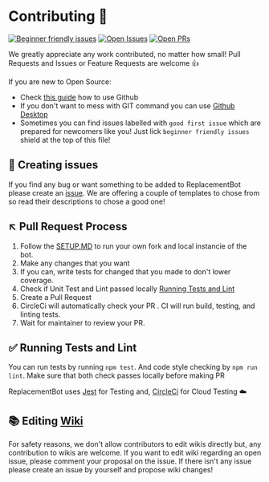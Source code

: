 # Contributing 👥 

[![Beginner friendly issues](https://img.shields.io/github/issues/MrBartusek/ReplacementBot/good%20first%20issue?color=blueviolet&label=beginner%20friendly%20issues&logo=github)](https://github.com/MrBartusek/ReplacementBot/labels/good%20first%20issue) 
[![Open Issues](https://img.shields.io/github/issues/MrBartusek/ReplacementBot?color=blueviolet&label=issues&logo=github)](https://github.com/MrBartusek/ReplacementBot/issues)
[![Open PRs](https://img.shields.io/github/issues-pr/MrBartusek/ReplacementBot?color=blueviolet&label=pull%20requests&logo=github)](https://github.com/MrBartusek/ReplacementBot/pulls) 


We greatly appreciate any work contributed, no matter how small! Pull Requests and Issues or Feature Requests are welcome 👍

If you are new to Open Source:  
- Check [this guide](https://help.github.com/en/github/getting-started-with-github) how to use Github
- If you don't want to mess with GIT command you can use [Github Desktop](https://desktop.github.com)
- Sometimes you can find issues labelled with `good first issue` which are prepared for newcomers like you! Just lick `beginner friendly issues` shield at the top of this file!


## 🐞 Creating issues

If you find any bug or want something to be added to ReplacementBot please create an [issue](https://github.com/MrBartusek/ReplacementBot/issues). We are offering a couple of templates to chose from so read their descriptions to chose a good one!

## ↖️ Pull Request Process

1. Follow the [SETUP.MD](SETUP.MD) to run your own fork and local instancie of the bot.
2. Make any changes that you want
3. If you can, write tests for changed that you made to don't lower coverage.
4. Check if Unit Test and Lint passed locally [Running Tests and Lint](#✅-Running-Tests-and-Lint)
5. Create a Pull Request
6. CircleCi will automatically check your PR . CI will run build, testing, and linting tests.
7. Wait for maintainer to review your PR.

## ✅ Running Tests and Lint 
You can run tests by running `npm test`. And code style checking by `npm run lint`. Make sure that both check passes locally before making PR

ReplacementBot uses [Jest](https://jestjs.io) for Testing and, [CircleCi](https://circleci.com) for Cloud Testing ☁️

## 📚 Editing [Wiki](https://github.com/MrBartusek/ReplacementBot/wiki)
For safety reasons, we don't allow contributors to edit wikis directly but, any contribution to wikis are welcome. If you want to edit wiki regarding an open issue, please comment your proposal on the issue. If there isn't any issue please create an issue by yourself and propose wiki changes!
